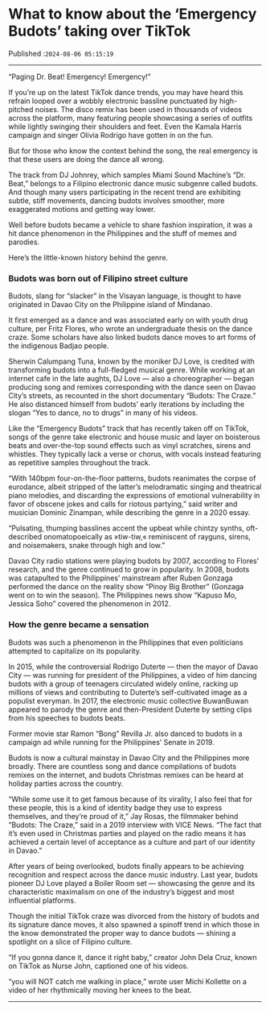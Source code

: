 # What to know about the ‘Emergency Budots’ taking over TikTok

Published :`2024-08-06 05:15:19`

---

“Paging Dr. Beat! Emergency! Emergency!”

If you’re up on the latest TikTok dance trends, you may have heard this refrain looped over a wobbly electronic bassline punctuated by high-pitched noises. The disco remix has been used in thousands of videos across the platform, many featuring people showcasing a series of outfits while lightly swinging their shoulders and feet. Even the Kamala Harris campaign and singer Olivia Rodrigo have gotten in on the fun.

But for those who know the context behind the song, the real emergency is that these users are doing the dance all wrong.

The track from DJ Johnrey, which samples Miami Sound Machine’s “Dr. Beat,” belongs to a Filipino electronic dance music subgenre called budots. And though many users participating in the recent trend are exhibiting subtle, stiff movements, dancing budots involves smoother, more exaggerated motions and getting way lower.

Well before budots became a vehicle to share fashion inspiration, it was a hit dance phenomenon in the Philippines and the stuff of memes and parodies.

Here’s the little-known history behind the genre.

### Budots was born out of Filipino street culture

Budots, slang for “slacker” in the Visayan language, is thought to have originated in Davao City on the Philippine island of Mindanao.

It first emerged as a dance and was associated early on with youth drug culture, per Fritz Flores, who wrote an undergraduate thesis on the dance craze. Some scholars have also linked budots dance moves to art forms of the indigenous Badjao people.

Sherwin Calumpang Tuna, known by the moniker DJ Love, is credited with transforming budots into a full-fledged musical genre. While working at an internet cafe in the late aughts, DJ Love — also a choreographer — began producing song and remixes corresponding with the dance seen on Davao City’s streets, as recounted in the short documentary “Budots: The Craze.” He also distanced himself from budots’ early iterations by including the slogan “Yes to dance, no to drugs” in many of his videos.

Like the “Emergency Budots” track that has recently taken off on TikTok, songs of the genre take electronic and house music and layer on boisterous beats and over-the-top sound effects such as vinyl scratches, sirens and whistles. They typically lack a verse or chorus, with vocals instead featuring as repetitive samples throughout the track.

“With 140bpm four-on-the-floor patterns, budots reanimates the corpse of eurodance, albeit stripped of the latter’s melodramatic singing and theatrical piano melodies, and discarding the expressions of emotional vulnerability in favor of obscene jokes and calls for riotous partying,” said writer and musician Dominic Zinampan, while describing the genre in a 2020 essay.

“Pulsating, thumping basslines accent the upbeat while chintzy synths, oft-described onomatopoeically as »tiw-tiw,« reminiscent of rayguns, sirens, and noisemakers, snake through high and low.”

Davao City radio stations were playing budots by 2007, according to Flores’ research, and the genre continued to grow in popularity. In 2008, budots was catapulted to the Philippines’ mainstream after Ruben Gonzaga performed the dance on the reality show “Pinoy Big Brother” (Gonzaga went on to win the season). The Philippines news show “Kapuso Mo, Jessica Soho” covered the phenomenon in 2012.

### How the genre became a sensation

Budots was such a phenomenon in the Philippines that even politicians attempted to capitalize on its popularity.

In 2015, while the controversial Rodrigo Duterte — then the mayor of Davao City — was running for president of the Philippines, a video of him dancing budots with a group of teenagers circulated widely online, racking up millions of views and contributing to Duterte’s self-cultivated image as a populist everyman. In 2017, the electronic music collective BuwanBuwan appeared to parody the genre and then-President Duterte by setting clips from his speeches to budots beats.

Former movie star Ramon “Bong” Revilla Jr. also danced to budots in a campaign ad while running for the Philippines’ Senate in 2019.

Budots is now a cultural mainstay in Davao City and the Philippines more broadly. There are countless song and dance compilations of budots remixes on the internet, and budots Christmas remixes can be heard at holiday parties across the country.

“While some use it to get famous because of its virality, I also feel that for these people, this is a kind of identity badge they use to express themselves, and they’re proud of it,” Jay Rosas, the filmmaker behind “Budots: The Craze,” said in a 2019 interview with VICE News. “The fact that it’s even used in Christmas parties and played on the radio means it has achieved a certain level of acceptance as a culture and part of our identity in Davao.”

After years of being overlooked, budots finally appears to be achieving recognition and respect across the dance music industry. Last year, budots pioneer DJ Love played a Boiler Room set — showcasing the genre and its characteristic maximalism on one of the industry’s biggest and most influential platforms.

Though the initial TikTok craze was divorced from the history of budots and its signature dance moves, it also spawned a spinoff trend in which those in the know demonstrated the proper way to dance budots — shining a spotlight on a slice of Filipino culture.

“If you gonna dance it, dance it right baby,” creator John Dela Cruz, known on TikTok as Nurse John, captioned one of his videos.

“you will NOT catch me walking in place,” wrote user Michi Kollette on a video of her rhythmically moving her knees to the beat.

---

